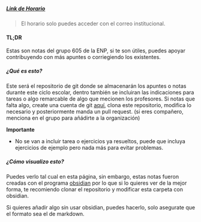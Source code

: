 ##### [Link de Horario](https://docs.google.com/spreadsheets/d/1iL8zhNgxIzMZkzdPiyTwXupv6C1p-6escG2qeNenVuw/edit?usp=sharing)

> El horario solo puedes acceder con el correo institucional.

#### TL;DR
Estas son notas del grupo 605 de la ENP, si te son útiles, puedes apoyar contribuyendo con más apuntes o corriegiendo los existentes. 

##### ¿Qué es esto?
Este será el repositorio de git donde se almacenarán los apuntes o notas durante este ciclo escolar, dentro también se incluiran las indicaciones para tareas o algo remarcable de algo que mecionen los profesores. Si notas que falta algo, create una cuenta de git [aquí](https://github.com), clona este repositorio, modifica lo necesario y posteriormente manda un pull request. (si eres compañero, menciona en el grupo para añádirte a la organización)

**Importante**
- No se van a incluir tarea o ejercicios ya resueltos, puede que incluya ejercicios de ejemplo pero nada más para evitar problemas.

##### ¿Cómo visualizo esto?
Puedes verlo tal cual en esta página, sin embargo, estas notas fueron creadas con el programa [obsidian](https://obsidian.md) por lo que si lo quieres ver de la mejor forma, te recomiendo clonar el repositorio y modificar esta carpeta con obsidian.
 
 Si quieres añadir algo sin usar obsidian, puedes hacerlo, solo asegurate que el formato sea el de markdown.

